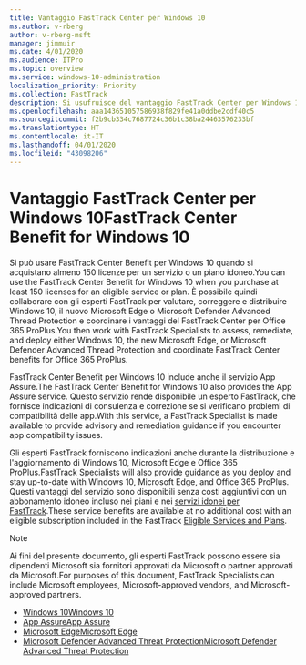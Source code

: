 ```yaml
---
title: Vantaggio FastTrack Center per Windows 10
ms.author: v-rberg
author: v-rberg-msft
manager: jimmuir
ms.date: 4/01/2020
ms.audience: ITPro
ms.topic: overview
ms.service: windows-10-administration
localization_priority: Priority
ms.collection: FastTrack
description: Si usufruisce del vantaggio FastTrack Center per Windows 10 quando si acquistano * almeno* 150 licenze per un servizio o piano idoneo.
ms.openlocfilehash: aaa143651057586938f829fe41a0ddbe2cdf40c5
ms.sourcegitcommit: f2b9cb334c7687724c36b1c38ba24463576233bf
ms.translationtype: HT
ms.contentlocale: it-IT
ms.lasthandoff: 04/01/2020
ms.locfileid: "43098206"
---
```

# <a name="fasttrack-center-benefit-for-windows-10"></a><span data-ttu-id="1fae0-103">Vantaggio FastTrack Center per Windows 10</span><span class="sxs-lookup"><span data-stu-id="1fae0-103">FastTrack Center Benefit for Windows 10</span></span>

<span data-ttu-id="1fae0-104">Si può usare FastTrack Center Benefit per Windows 10 quando si acquistano almeno 150 licenze per un servizio o un piano idoneo.</span><span class="sxs-lookup"><span data-stu-id="1fae0-104">You can use the FastTrack Center Benefit for Windows 10 when you purchase at least 150 licenses for an eligible service or plan.</span></span> <span data-ttu-id="1fae0-105">È possibile quindi collaborare con gli esperti FastTrack per valutare, correggere e distribuire Windows 10, il nuovo Microsoft Edge o Microsoft Defender Advanced Thread Protection e coordinare i vantaggi del FastTrack Center per Office 365 ProPlus.</span><span class="sxs-lookup"><span data-stu-id="1fae0-105">You then work with FastTrack Specialists to assess, remediate, and deploy either Windows 10, the new Microsoft Edge, or Microsoft Defender Advanced Thread Protection and coordinate FastTrack Center benefits for Office 365 ProPlus.</span></span> 

<span data-ttu-id="1fae0-106">FastTrack Center Benefit per Windows 10 include anche il servizio App Assure.</span><span class="sxs-lookup"><span data-stu-id="1fae0-106">The FastTrack Center Benefit for Windows 10 also provides the App Assure service.</span></span> <span data-ttu-id="1fae0-107">Questo servizio rende disponibile un esperto FastTrack, che fornisce indicazioni di consulenza e correzione se si verificano problemi di compatibilità delle app.</span><span class="sxs-lookup"><span data-stu-id="1fae0-107">With this service, a FastTrack Specialist is made available to provide advisory and remediation guidance if you encounter app compatibility issues.</span></span> 

<span data-ttu-id="1fae0-108">Gli esperti FastTrack forniscono indicazioni anche durante la distribuzione e l'aggiornamento di Windows 10, Microsoft Edge e Office 365 ProPlus.</span><span class="sxs-lookup"><span data-stu-id="1fae0-108">FastTrack Specialists will also provide guidance as you deploy and stay up-to-date with Windows 10, Microsoft Edge, and Office 365 ProPlus.</span></span> <span data-ttu-id="1fae0-109">Questi vantaggi del servizio sono disponibili senza costi aggiuntivi con un abbonamento idoneo incluso nei piani e nei [servizi idonei per FastTrack](M365-eligible-services-and-plans.md).</span><span class="sxs-lookup"><span data-stu-id="1fae0-109">These service benefits are available at no additional cost with an eligible subscription included in the FastTrack [Eligible Services and Plans](M365-eligible-services-and-plans.md).</span></span>
  
> [!NOTE]
> <span data-ttu-id="1fae0-110">Ai fini del presente documento, gli esperti FastTrack possono essere sia dipendenti Microsoft sia fornitori approvati da Microsoft o partner approvati da Microsoft.</span><span class="sxs-lookup"><span data-stu-id="1fae0-110">For purposes of this document, FastTrack Specialists can include Microsoft employees, Microsoft-approved vendors, and Microsoft-approved partners.</span></span> 
    
- [<span data-ttu-id="1fae0-111">Windows 10</span><span class="sxs-lookup"><span data-stu-id="1fae0-111">Windows 10</span></span>](Win-10-windows-10.md)
- [<span data-ttu-id="1fae0-112">App Assure</span><span class="sxs-lookup"><span data-stu-id="1fae0-112">App Assure</span></span>](Win-10-app-assure.md)
- [<span data-ttu-id="1fae0-113">Microsoft Edge</span><span class="sxs-lookup"><span data-stu-id="1fae0-113">Microsoft Edge</span></span>](Win-10-microsoft-edge.md)
- [<span data-ttu-id="1fae0-114">Microsoft Defender Advanced Threat Protection</span><span class="sxs-lookup"><span data-stu-id="1fae0-114">Microsoft Defender Advanced Threat Protection</span></span>](Win-10-microsoft-defender-atp.md)

